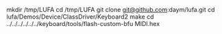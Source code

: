 mkdir /tmp/LUFA
cd /tmp/LUFA
git clone git@github.com:daym/lufa.git
cd lufa/Demos/Device/ClassDriver/Keyboard2
make
cd ../../../../../../keyboard/tools/flash-custom-bfu MIDI.hex
